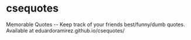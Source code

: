csequotes
=========

Memorable Quotes -- Keep track of your friends best/funny/dumb quotes. Available at eduardoramirez.github.io/csequotes/
